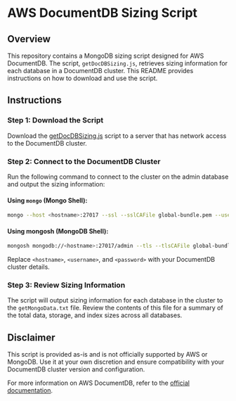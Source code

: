 # AWS DocumentDB Sizing Script

## Overview

This repository contains a MongoDB sizing script designed for AWS DocumentDB. The script, `getDocDBSizing.js`, retrieves sizing information for each database in a DocumentDB cluster. This README provides instructions on how to download and use the script.

## Instructions

### Step 1: Download the Script

Download the [getDocDBSizing.js](https://raw.githubusercontent.com/itchap/mongodb-guides/main/Sizing%20Scripts/getDocDBSizing.js) script to a server that has network access to the DocumentDB cluster.

### Step 2: Connect to the DocumentDB Cluster

Run the following command to connect to the cluster on the admin database and output the sizing information:

#### Using `mongo` (Mongo Shell):
```bash
mongo --host <hostname>:27017 --ssl --sslCAFile global-bundle.pem --username <username> --password <password> getMongoData.js > getMongoData.txt
```
#### Using mongosh (MongoDB Shell):
```bash
mongosh mongodb://<hostname>:27017/admin --tls --tlsCAFile global-bundle.pem -u <username> -p <password> getMongoData.js > getMongoData.txt
```
Replace `<hostname>`, `<username>`, and `<password>` with your DocumentDB cluster details.

### Step 3: Review Sizing Information

The script will output sizing information for each database in the cluster to the `getMongoData.txt` file. Review the contents of this file for a summary of the total data, storage, and index sizes across all databases.

## Disclaimer

This script is provided as-is and is not officially supported by AWS or MongoDB. Use it at your own discretion and ensure compatibility with your DocumentDB cluster version and configuration.

For more information on AWS DocumentDB, refer to the [official documentation](https://docs.aws.amazon.com/documentdb/latest/developerguide/what-is.html).
